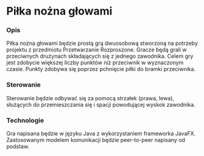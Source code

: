 # Piłka nożna głowami

### Opis
Piłka nożna głowami będzie prostą grą dwuosobową stworzoną na potrzeby projektu z przedmiotu Przetwarzanie Rozproszone. Gracze będą grali w przeciwnych drużynach składających się z jednego zawodnika. Celem gry jest zdobycie większej liczby punktów niż przeciwnik w wyznaczonym czasie. Punkty zdobywa się poprzez pchnięcie piłki do bramki przeciwnika.

### Sterowanie
Sterowanie będzie odbywać się za pomocą strzałek (prawa, lewa), służących do przemieszczania się i spacji powodującej wyskok zawodnika.

### Technologie
Gra napisana będzie w języku Java z wykorzystaniem frameworka JavaFX. Zastosowanym modelem komunikacji będzie peer-to-peer napisany od podstaw.

